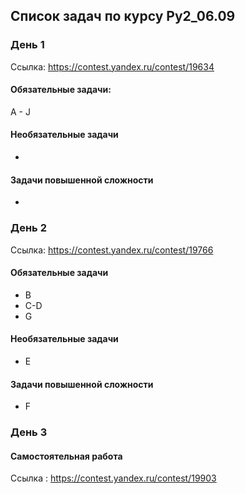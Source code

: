 ## Список задач по курсу Py2_06.09


### День 1

Ссылка: https://contest.yandex.ru/contest/19634

#### Обязательные задачи:
A - J 

#### Необязательные задачи
-

#### Задачи повышенной сложности
-

### День 2

Ссылка: https://contest.yandex.ru/contest/19766

#### Обязательные задачи
* B
* C-D
* G

#### Необязательные задачи
* E

#### Задачи повышенной сложности
* F


### День 3

#### Самостоятельная работа
Ссылка : https://contest.yandex.ru/contest/19903

